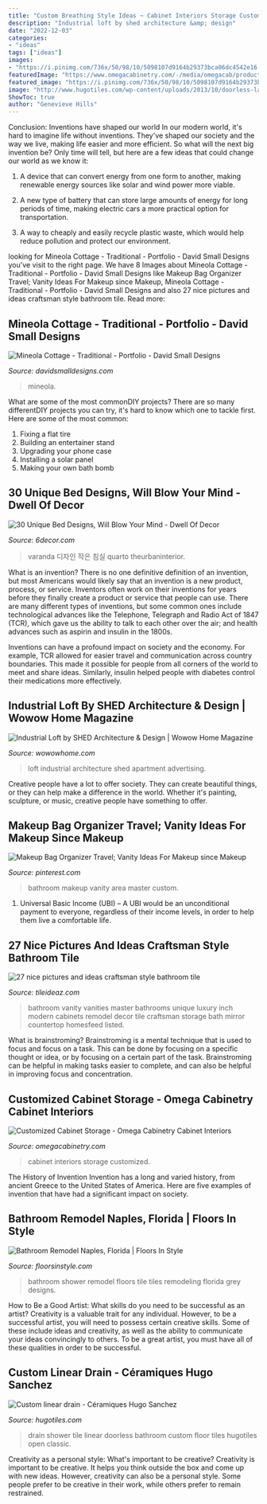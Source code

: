 ```yaml
---
title: "Custom Breathing Style Ideas ~ Cabinet Interiors Storage Customized"
description: "Industrial loft by shed architecture &amp; design"
date: "2022-12-03"
categories:
- "ideas"
tags: ["ideas"]
images:
- "https://i.pinimg.com/736x/50/98/10/5098107d9164b29373bca06dc4542e16.jpg"
featuredImage: "https://www.omegacabinetry.com/-/media/omegacab/products/cabinet_interiors/letommtrtorinwgrycerup11.jpg"
featured_image: "https://i.pinimg.com/736x/50/98/10/5098107d9164b29373bca06dc4542e16.jpg"
image: "http://www.hugotiles.com/wp-content/uploads/2013/10/doorless-large-tile-shower.jpg"
ShowToc: true
author: "Genevieve Hills"
---
```



Conclusion: Inventions have shaped our world
In our modern world, it's hard to imagine life without inventions. They've shaped our society and the way we live, making life easier and more efficient.
So what will the next big invention be? Only time will tell, but here are a few ideas that could change our world as we know it:

1. A device that can convert energy from one form to another, making renewable energy sources like solar and wind power more viable.

2. A new type of battery that can store large amounts of energy for long periods of time, making electric cars a more practical option for transportation.

3. A way to cheaply and easily recycle plastic waste, which would help reduce pollution and protect our environment.

	

		
looking for Mineola Cottage - Traditional - Portfolio - David Small Designs you've visit to the right page. We have 8 Images about Mineola Cottage - Traditional - Portfolio - David Small Designs like Makeup Bag Organizer Travel; Vanity Ideas For Makeup since Makeup, Mineola Cottage - Traditional - Portfolio - David Small Designs and also 27 nice pictures and ideas craftsman style bathroom tile. Read more:
		
    
## Mineola Cottage - Traditional - Portfolio - David Small Designs

<img loading=lazy src="https://www.davidsmalldesigns.com/wp-content/uploads/2020/01/gallery-mineola-cottage-03-1067x1600.jpg" onerror="this.onerror=null;this.src='https://tse3.mm.bing.net/th?id=OIP.BEOVUGwTJNOIkF3wgHxnJQHaLG&amp;pid=15.1';" alt="Mineola Cottage - Traditional - Portfolio - David Small Designs">

_Source: davidsmalldesigns.com_

>mineola. 

	

What are some of the most commonDIY projects?
There are so many differentDIY projects you can try, it's hard to know which one to tackle first. Here are some of the most common: 
1. Fixing a flat tire 
2. Building an entertainer stand 
3. Upgrading your phone case 
4. Installing a solar panel 
5. Making your own bath bomb 

    
## 30 Unique Bed Designs, Will Blow Your Mind - Dwell Of Decor

<img loading=lazy src="https://4.bp.blogspot.com/-c739IJMpO9I/V98NUdj8KcI/AAAAAAAAs5Q/hoVg1iSm3DkQe7rU49L8xC-7Zl-WhoqVACLcB/s1600/modern-unique-bedroom-ipc137.jpeg" onerror="this.onerror=null;this.src='https://tse3.mm.bing.net/th?id=OIP.LRvi3V6VHn_oJYl7tIkagwHaE8&amp;pid=15.1';" alt="30 Unique Bed Designs, Will Blow Your Mind - Dwell Of Decor">

_Source: 6decor.com_

>varanda 디자인 작은 침실 quarto theurbaninterior. 

	

What is an invention?
There is no one definitive definition of an invention, but most Americans would likely say that an invention is a new product, process, or service.  Inventors often work on their inventions for years before they finally create a product or service that people can use. 
There are many different types of inventions, but some common ones include technological advances like the Telephone, Telegraph and Radio Act of 1847 (TCR), which gave us the ability to talk to each other over the air; and health advances such as aspirin and insulin in the 1800s. 

Inventions can have a profound impact on society and the economy. For example, TCR allowed for easier travel and communication across country boundaries. This made it possible for people from all corners of the world to meet and share ideas. Similarly, insulin helped people with diabetes control their medications more effectively.

    
## Industrial Loft By SHED Architecture &amp; Design | Wowow Home Magazine

<img loading=lazy src="https://cdn.wowowhome.com/photos/2018/03/industrial-loft-by-shed-architecture-design-06.jpg" onerror="this.onerror=null;this.src='https://tse4.mm.bing.net/th?id=OIP.jwZkNx_Nd7PtcwDX3vjN3AHaLH&amp;pid=15.1';" alt="Industrial Loft by SHED Architecture &amp; Design | Wowow Home Magazine">

_Source: wowowhome.com_

>loft industrial architecture shed apartment advertising. 

	

Creative people have a lot to offer society. They can create beautiful things, or they can help make a difference in the world. Whether it's painting, sculpture, or music, creative people have something to offer.

    
## Makeup Bag Organizer Travel; Vanity Ideas For Makeup Since Makeup

<img loading=lazy src="https://i.pinimg.com/736x/50/98/10/5098107d9164b29373bca06dc4542e16.jpg" onerror="this.onerror=null;this.src='https://tse1.mm.bing.net/th?id=OIP.tA7lmf7oSYhV726aJW0ZwwHaLH&amp;pid=15.1';" alt="Makeup Bag Organizer Travel; Vanity Ideas For Makeup since Makeup">

_Source: pinterest.com_

>bathroom makeup vanity area master custom. 

	

1. Universal Basic Income (UBI) – A UBI would be an unconditional payment to everyone, regardless of their income levels, in order to help them live a comfortable life.

    
## 27 Nice Pictures And Ideas Craftsman Style Bathroom Tile

<img loading=lazy src="http://www.tileideaz.com/wp-content/uploads/2015/11/lovely-luxury-bathroom-vanities-2-unique-bathroom-vanity-ideas-820-x-1023.jpg" onerror="this.onerror=null;this.src='https://tse3.mm.bing.net/th?id=OIP.8YtYPza77xnfCEJlZW6FiQHaJP&amp;pid=15.1';" alt="27 nice pictures and ideas craftsman style bathroom tile">

_Source: tileideaz.com_

>bathroom vanity vanities master bathrooms unique luxury inch modern cabinets remodel decor tile craftsman storage bath mirror countertop homesfeed listed. 

	

What is brainstroming? Brainstroming is a mental technique that is used to focus and focus on a task. This can be done by focusing on a specific thought or idea, or by focusing on a certain part of the task. Brainstroming can be helpful in making tasks easier to complete, and can also be helpful in improving focus and concentration.

    
## Customized Cabinet Storage - Omega Cabinetry Cabinet Interiors

<img loading=lazy src="https://www.omegacabinetry.com/-/media/omegacab/products/cabinet_interiors/letommtrtorinwgrycerup11.jpg" onerror="this.onerror=null;this.src='https://tse1.mm.bing.net/th?id=OIP.AT3l9lBT0RjE5T39wOnSxAHaLH&amp;pid=15.1';" alt="Customized Cabinet Storage - Omega Cabinetry Cabinet Interiors">

_Source: omegacabinetry.com_

>cabinet interiors storage customized. 

	

The History of Invention
Invention has a long and varied history, from ancient Greece to the United States of America. Here are five examples of invention that have had a significant impact on society.

    
## Bathroom Remodel Naples, Florida | Floors In Style

<img loading=lazy src="http://www.floorsinstyle.com/wp-content/uploads/2016/03/bathroom-shower-grey-tiles.jpg" onerror="this.onerror=null;this.src='https://tse1.mm.bing.net/th?id=OIP.Xoy6Q6zHeL7ZA2CyrFZe5AHaLO&amp;pid=15.1';" alt="Bathroom Remodel Naples, Florida | Floors In Style">

_Source: floorsinstyle.com_

>bathroom shower remodel floors tile tiles remodeling florida grey designs. 

	

How to Be a Good Artist: What skills do you need to be successful as an artist?
Creativity is a valuable trait for any individual. However, to be a successful artist, you will need to possess certain creative skills. Some of these include ideas and creativity, as well as the ability to communicate your ideas convincingly to others. To be a great artist, you must have all of these qualities in order to be successful.

    
## Custom Linear Drain - Céramiques Hugo Sanchez

<img loading=lazy src="http://www.hugotiles.com/wp-content/uploads/2013/10/doorless-large-tile-shower.jpg" onerror="this.onerror=null;this.src='https://tse4.mm.bing.net/th?id=OIP.Rl-7QP-VjvhT7H8JcFSa3wHaLH&amp;pid=15.1';" alt="Custom linear drain - Céramiques Hugo Sanchez">

_Source: hugotiles.com_

>drain shower tile linear doorless bathroom custom floor tiles hugotiles open classic. 

	

Creativity as a personal style: What's important to be creative?
Creativity is important to be creative. It helps you think outside the box and come up with new ideas. However, creativity can also be a personal style. Some people prefer to be creative in their work, while others prefer to remain restrained.

